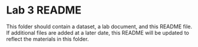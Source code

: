 # Lab 3 README

This folder should contain a dataset, a lab document, and this README file. If additional files are added at a later date, this README will be updated to reflect the materials in this folder. 
